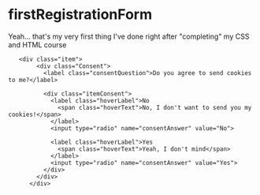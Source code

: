# firstRegistrationForm
Yeah... that's my very first thing I've done right after "completing" my CSS and HTML course


       <div class="item">
            <div class="Consent">
              <label class="consentQuestion">Do you agree to send cookies to me?</label>

              <div class="itemConsent">
                <label class="hoverLabel">No
                  <span class="hoverText">No, I don't want to send you my cookies!</span>
                </label>
                <input type="radio" name="consentAnswer" value="No">

                <label class="hoverLabel">Yes
                  <span class="hoverText">Yeah, I don't mind</span>
                </label>
                <input type="radio" name="consentAnswer" value="Yes">
              </div>
            </div>
          </div>